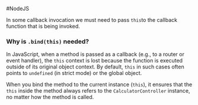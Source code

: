 #NodeJS 

In some callback invocation we must need to pass `this`to the callback function that is being invoked. 
### **Why is `.bind(this)` needed?**

In JavaScript, when a method is passed as a callback (e.g., to a router or event handler), the `this` context is lost because the function is executed outside of its original object context. By default, `this` in such cases often points to `undefined` (in strict mode) or the global object.

When you bind the method to the current instance (`this`), it ensures that the `this` inside the method always refers to the `CalculatorController` instance, no matter how the method is called.